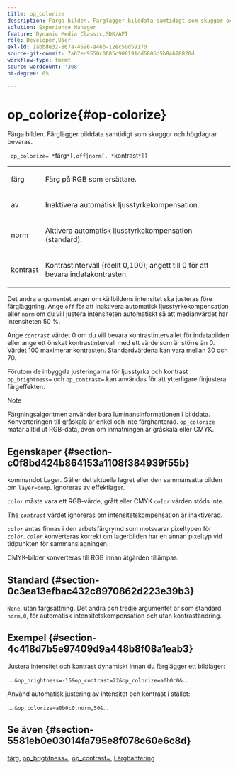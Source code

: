 ```yaml
---
title: op_colorize
description: Färga bilden. Färglägger bilddata samtidigt som skuggor och högdagrar bevaras.
solution: Experience Manager
feature: Dynamic Media Classic,SDK/API
role: Developer,User
exl-id: 1abbde32-867a-4596-a46b-12ec50d59170
source-git-commit: 7a07ec9550c0685c908191dd6806d5b84678820d
workflow-type: tm+mt
source-wordcount: '308'
ht-degree: 0%

---
```


# op_colorize{#op-colorize}

Färga bilden. Färglägger bilddata samtidigt som skuggor och högdagrar bevaras.

` op_colorize= *`färg`*[,off|norm[, *`kontrast`*]]`

<table id="simpletable_768D6CDF3F734E7F89DC7AB2EAAC0C77"> 
 <tr class="strow"> 
  <td class="stentry"> <p> <span class="varname"> färg </span> </p> </td> 
  <td class="stentry"> <p>Färg på RGB som ersättare. </p> </td> 
 </tr> 
 <tr class="strow"> 
  <td class="stentry"> <p> <span class="codeph"> av </span> </p> </td> 
  <td class="stentry"> <p>Inaktivera automatisk ljusstyrkekompensation. </p> </td> 
 </tr> 
 <tr class="strow"> 
  <td class="stentry"> <p> <span class="codeph"> norm </span> </p> </td> 
  <td class="stentry"> <p>Aktivera automatisk ljusstyrkekompensation (standard). </p> </td> 
 </tr> 
 <tr class="strow"> 
  <td class="stentry"> <p> <span class="varname"> kontrast </span> </p> </td> 
  <td class="stentry"> <p>Kontrastintervall (reellt 0,100); angett till 0 för att bevara indatakontrasten. </p> </td> 
 </tr> 
</table>

Det andra argumentet anger om källbildens intensitet ska justeras före färgläggning. Ange `off` för att inaktivera automatisk ljusstyrkekompensation eller `norm` om du vill justera intensiteten automatiskt så att medianvärdet har intensiteten 50 %.

Ange *`contrast`* värdet 0 om du vill bevara kontrastintervallet för indatabilden eller ange ett önskat kontrastintervall med ett värde som är större än 0. Värdet 100 maximerar kontrasten. Standardvärdena kan vara mellan 30 och 70.

Förutom de inbyggda justeringarna för ljusstyrka och kontrast `op_brightness=` och `op_contrast=` kan användas för att ytterligare finjustera färgeffekten.

>[!NOTE]
>
>Färgningsalgoritmen använder bara luminansinformationen i bilddata. Konverteringen till gråskala är enkel och inte färghanterad. `op_colorize` matar alltid ut RGB-data, även om inmatningen är gråskala eller CMYK.

## Egenskaper {#section-c0f8bd424b864153a1108f384939f55b}

kommandot Lager. Gäller det aktuella lagret eller den sammansatta bilden om `layer=comp`. Ignoreras av effektlager.

*`color`* måste vara ett RGB-värde; grått eller CMYK *`color`* värden stöds inte.

The *`contrast`* värdet ignoreras om intensitetskompensation är inaktiverad.

*`color`* antas finnas i den arbetsfärgrymd som motsvarar pixeltypen för *`color`*. *`color`* konverteras korrekt om lagerbilden har en annan pixeltyp vid tidpunkten för sammanslagningen.

CMYK-bilder konverteras till RGB innan åtgärden tillämpas.

## Standard {#section-0c3ea13efbac432c8970862d223e39b3}

`None`, utan färgsättning. Det andra och tredje argumentet är som standard `norm,0`, för automatisk intensitetskompensation och utan kontraständring.

## Exempel {#section-4c418d7b5e97409d9a448b8f08a1eab3}

Justera intensitet och kontrast dynamiskt innan du färglägger ett bildlager:

… `&op_brightness=-15&op_contrast=22&op_colorize=a0b0c0&`…

Använd automatisk justering av intensitet och kontrast i stället:

… `&op_colorize=a0b0c0,norm,50&`…

## Se även {#section-5581eb0e03014fa795e8f078c60e6c8d}

[färg](/help/aem-is-ir-api/is-api/http-ref/image-serving-api-ref/c-http-protocol-reference/c-data-types/r-is-http-color.md), [op_brightness=](../../../../../is-api/http-ref/image-serving-api-ref/c-http-protocol-reference/c-command-reference/r-op-brightness.md#reference-edf79dc41ae5411c80bec3ee3731c58a), [op_contrast=](../../../../../is-api/http-ref/image-serving-api-ref/c-http-protocol-reference/c-command-reference/r-op-contrast.md#reference-b26dfa9869fd43bebea0fbb8e9fe743d), [Färghantering](../../../../../is-api/http-ref/image-serving-api-ref/c-http-protocol-reference/c-syntax-and-features/r-color-management.md#reference-c7e4a72d589145189f7e4bcb6b4544d7)
